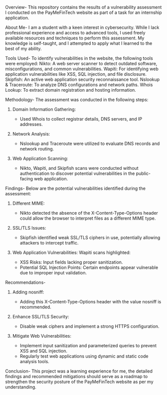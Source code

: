 Overview- 
This repository contains the results of a vulnerability assessment I conducted on the PayMeFinTech website as part of a task for an internship application.

About Me- 
I am a student with a keen interest in cybersecurity. While I lack professional experience and access to advanced tools, I used freely available resources and techniques to perform this assessment. My knowledge is self-taught, and I attempted to apply what I learned to the best of my ability.


Tools Used- 
To identify vulnerabilities in the website, the following tools were employed:
Nikto: A web server scanner to detect outdated software, misconfigurations, and common vulnerabilities.
Wapiti: For identifying web application vulnerabilities like XSS, SQL injection, and file disclosure.
Skipfish: An active web application security reconnaissance tool.
Nslookup & Traceroute: To analyze DNS configurations and network paths.
Whois Lookup: To extract domain registration and hosting information.


Methodology- 
The assessment was conducted in the following steps:

1. Domain Information Gathering:
   - Used Whois to collect registrar details, DNS servers, and IP addresses.

2. Network Analysis:
   - Nslookup and Traceroute were utilized to evaluate DNS records and network routing.

3. Web Application Scanning:
   - Nikto, Wapiti, and Skipfish scans were conducted without authentication to discover potential vulnerabilities in the public-facing web application.


Findings- 
Below are the potential vulnerabilities identified during the assessment:

1. Different MIME:
   - Nikto detected the absence of the X-Content-Type-Options header could allow the browser to interpret files as a different MIME type. 
2. SSL/TLS Issues:
   - Skipfish identified weak SSL/TLS ciphers in use, potentially allowing attackers to intercept traffic.

3. Web Application Vulnerabilities:
   Wapiti scans highlighted:
     - XSS Risks: Input fields lacking proper sanitization.
     - Potential SQL Injection Points: Certain endpoints appear vulnerable due to improper input validation.


Recommendations- 
1. Adding nosniff:
   - Adding this X-Content-Type-Options header with the value nosniff is recommended.

3. Enhance SSL/TLS Security:
   - Disable weak ciphers and implement a strong HTTPS configuration.

4. Mitigate Web Vulnerabilities:
   - Implement input sanitization and parameterized queries to prevent XSS and SQL injection.
   - Regularly test web applications using dynamic and static code analysis tools.



Conclusion- 
This project was a learning experience for me, the detailed findings and recommended mitigations should serve as a roadmap to strengthen the security posture of the PayMeFinTech website as per my understanding.

